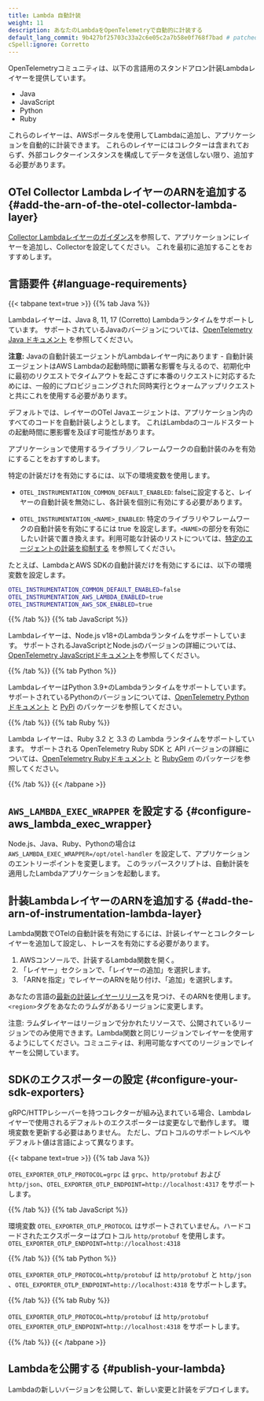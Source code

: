 ```yaml
---
title: Lambda 自動計装
weight: 11
description: あなたのLambdaをOpenTelemetryで自動的に計装する
default_lang_commit: 9b427bf25703c33a2c6e05c2a7b58e0f768f7bad # patched
cSpell:ignore: Corretto
---
```


OpenTelemetryコミュニティは、以下の言語用のスタンドアロン計装Lambdaレイヤーを提供しています。

- Java
- JavaScript
- Python
- Ruby

これらのレイヤーは、AWSポータルを使用してLambdaに追加し、アプリケーションを自動的に計装できます。
これらのレイヤーにはコレクターは含まれておらず、外部コレクターインスタンスを構成してデータを送信しない限り、追加する必要があります。

## OTel Collector LambdaレイヤーのARNを追加する {#add-the-arn-of-the-otel-collector-lambda-layer}

[Collector Lambdaレイヤーのガイダンス](../lambda-collector/)を参照して、アプリケーションにレイヤーを追加し、Collectorを設定してください。
これを最初に追加することをおすすめします。

## 言語要件 {#language-requirements}

{{< tabpane text=true >}} {{% tab Java %}}

Lambdaレイヤーは、Java 8, 11, 17 (Corretto) Lambdaランタイムをサポートしています。
サポートされているJavaのバージョンについては、[OpenTelemetry Java ドキュメント](/docs/languages/java/) を参照してください。

**注意:** Javaの自動計装エージェントがLambdaレイヤー内にあります - 自動計装エージェントはAWS Lambdaの起動時間に顕著な影響を与えるので、初期化中に最初のリクエストでタイムアウトを起こさずに本番のリクエストに対応するためには、一般的にプロビジョニングされた同時実行とウォームアップリクエストと共にこれを使用する必要があります。

デフォルトでは、レイヤーのOTel Javaエージェントは、アプリケーション内のすべてのコードを自動計装しようとします。
これはLambdaのコールドスタートの起動時間に悪影響を及ぼす可能性があります。

アプリケーションで使用するライブラリ／フレームワークの自動計装のみを有効にすることをおすすめします。

特定の計装だけを有効にするには、以下の環境変数を使用します。

- `OTEL_INSTRUMENTATION_COMMON_DEFAULT_ENABLED`: falseに設定すると、レイヤーの自動計装を無効にし、各計装を個別に有効にする必要があります。
- `OTEL_INSTRUMENTATION_<NAME>_ENABLED`: 特定のライブラリやフレームワークの自動計装を有効にするには true を設定します。`<NAME>`の部分を有効にしたい計装で置き換えます。利用可能な計装のリストについては、[特定のエージェントの計装を抑制する][1] を参照してください。

  [1]: /docs/zero-code/java/agent/disable/#suppressing-specific-agent-instrumentation

たとえば、LambdaとAWS SDKの自動計装だけを有効にするには、以下の環境変数を設定します。

```sh
OTEL_INSTRUMENTATION_COMMON_DEFAULT_ENABLED=false
OTEL_INSTRUMENTATION_AWS_LAMBDA_ENABLED=true
OTEL_INSTRUMENTATION_AWS_SDK_ENABLED=true
```

{{% /tab %}} {{% tab JavaScript %}}

Lambdaレイヤーは、Node.js v18+のLambdaランタイムをサポートしています。
サポートされるJavaScriptとNode.jsのバージョンの詳細については、[OpenTelemetry JavaScriptドキュメント](https://github.com/open-telemetry/opentelemetry-js)を参照してください。

{{% /tab %}} {{% tab Python %}}

LambdaレイヤーはPython 3.9+のLambdaランタイムをサポートしています。
サポートされているPythonのバージョンについては、[OpenTelemetry Pythonドキュメント](https://github.com/open-telemetry/opentelemetry-python/blob/main/README.md#supported-runtimes) と [PyPi](https://pypi.org/project/opentelemetry-api/) のパッケージを参照してください。

{{% /tab %}} {{% tab Ruby %}}

Lambda レイヤーは、Ruby 3.2 と 3.3 の Lambda ランタイムをサポートしています。
サポートされる OpenTelemetry Ruby SDK と API バージョンの詳細については、[OpenTelemetry Rubyドキュメント](https://github.com/open-telemetry/opentelemetry-ruby/blob/main/README.md#compatibility) と [RubyGem](https://rubygems.org/search?query=opentelemetry) のパッケージを参照してください。

{{% /tab %}} {{< /tabpane >}}

## `AWS_LAMBDA_EXEC_WRAPPER` を設定する {#configure-aws_lambda_exec_wrapper}

Node.js、Java、Ruby、Pythonの場合は `AWS_LAMBDA_EXEC_WRAPPER=/opt/otel-handler` を設定して、アプリケーションのエントリーポイントを変更します。
このラッパースクリプトは、自動計装を適用したLambdaアプリケーションを起動します。

## 計装LambdaレイヤーのARNを追加する {#add-the-arn-of-instrumentation-lambda-layer}

Lambda関数でOTelの自動計装を有効にするには、計装レイヤーとコレクターレイヤーを追加して設定し、トレースを有効にする必要があります。

1. AWSコンソールで、計装するLambda関数を開く。
2. 「レイヤー」セクションで、「レイヤーの追加」を選択します。
3. 「ARNを指定」でレイヤーのARNを貼り付け、「追加」を選択します。

あなたの言語の[最新の計装レイヤーリリース](https://github.com/open-telemetry/opentelemetry-lambda/releases)を見つけ、そのARNを使用します。
`<region>`タグをあなたのラムダがあるリージョンに変更します。

注意: ラムダレイヤーはリージョンで分かれたリソースで、公開されているリージョンでのみ使用できます。Lambda関数と同じリージョンでレイヤーを使用するようにしてください。コミュニティは、利用可能なすべてのリージョンでレイヤーを公開しています。

## SDKのエクスポーターの設定 {#configure-your-sdk-exporters}

gRPC/HTTPレシーバーを持つコレクターが組み込まれている場合、Lambdaレイヤーで使用されるデフォルトのエクスポーターは変更なしで動作します。
環境変数を更新する必要はありません。
ただし、プロトコルのサポートレベルやデフォルト値は言語によって異なります。

{{< tabpane text=true >}} {{% tab Java %}}

`OTEL_EXPORTER_OTLP_PROTOCOL=grpc` は `grpc`、`http/protobuf` および `http/json`、`OTEL_EXPORTER_OTLP_ENDPOINT=http://localhost:4317` をサポートします。

{{% /tab %}} {{% tab JavaScript %}}

環境変数 `OTEL_EXPORTER_OTLP_PROTOCOL` はサポートされていません。ハードコードされたエクスポーターはプロトコル `http/protobuf` を使用します。`OTEL_EXPORTER_OTLP_ENDPOINT=http://localhost:4318`

{{% /tab %}} {{% tab Python %}}

`OTEL_EXPORTER_OTLP_PROTOCOL=http/protobuf` は `http/protobuf` と `http/json` 、`OTEL_EXPORTER_OTLP_ENDPOINT=http://localhost:4318` をサポートします。

{{% /tab %}} {{% tab Ruby %}}

`OTEL_EXPORTER_OTLP_PROTOCOL=http/protobuf` は `http/protobuf` `OTEL_EXPORTER_OTLP_ENDPOINT=http://localhost:4318` をサポートします。

{{% /tab %}} {{< /tabpane >}}

## Lambdaを公開する {#publish-your-lambda}

Lambdaの新しいバージョンを公開して、新しい変更と計装をデプロイします。

